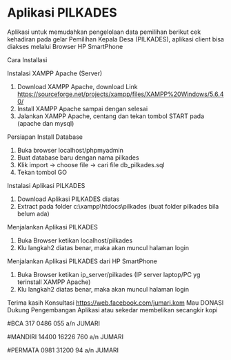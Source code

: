 # Aplikasi PILKADES
Aplikasi untuk memudahkan pengelolaan data pemilihan berikut cek kehadiran pada gelar Pemilihan Kepala Desa (PILKADES),
aplikasi client bisa diakses melalui Browser HP SmartPhone

Cara Installasi

Instalasi XAMPP Apache (Server)
1. Download XAMPP Apache, download Link https://sourceforge.net/projects/xampp/files/XAMPP%20Windows/5.6.40/
2. Install XAMPP Apache sampai dengan selesai
3. Jalankan XAMPP Apache, centang dan tekan tombol START pada (apache dan mysql) 

Persiapan Install Database
1. Buka browser localhost/phpmyadmin
2. Buat database baru dengan nama pilkades
3. Klik import -> choose file -> cari file db_pilkades.sql
4. Tekan tombol GO

Instalasi Aplikasi PILKADES
1. Download Aplikasi PILKADES diatas
2. Extract pada folder c:\xampp\htdocs\pilkades (buat folder pilkades bila belum ada)

Menjalankan Aplikasi PILKADES
1. Buka Browser ketikan localhost/pilkades
2. Klu langkah2 diatas benar, maka akan muncul halaman login

Menjalankan Aplikasi PILKADES dari HP SmartPhone
1. Buka Browser ketikan ip_server/pilkades (IP server laptop/PC yg terinstall XAMPP Apache)
2. Klu langkah2 diatas benar, maka akan muncul halaman login

Terima kasih
Konsultasi https://web.facebook.com/jumari.kom
Mau DONASI Dukung Pengembangan Aplikasi atau sekedar membelikan secangkir kopi

#BCA 317 0486 055
a/n JUMARI

#MANDIRI
14400 16226 760
a/n JUMARI

#PERMATA
0981 31200 94
a/n JUMARI
